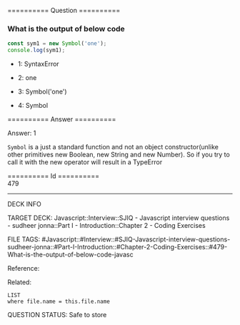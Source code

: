 ========== Question ==========  

### What is the output of below code

```javascript
const sym1 = new Symbol('one');
console.log(sym1);
```

- 1: SyntaxError

- 2: one

- 3: Symbol('one')

- 4: Symbol  

========== Answer ==========  

Answer: 1

`Symbol` is a just a standard function and not an object constructor(unlike
other primitives new Boolean, new String and new Number). So if you try to call
it with the new operator will result in a TypeError

========== Id ==========  
479

---

DECK INFO

TARGET DECK: Javascript::Interview::SJIQ - Javascript interview questions - sudheer jonna::Part I - Introduction::Chapter 2 - Coding Exercises

FILE TAGS: #Javascript::#Interview::#SJIQ-Javascript-interview-questions-sudheer-jonna::#Part-I-Introduction::#Chapter-2-Coding-Exercises::#479-What-is-the-output-of-below-code-javasc

Reference:

Related:

```dataview
LIST
where file.name = this.file.name
```

QUESTION STATUS: Safe to store
